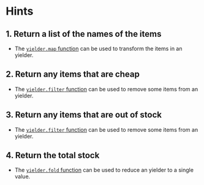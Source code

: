 # Hints

## 1. Return a list of the names of the items

- The [`yielder.map` function][map] can be used to transform the items in an yielder.

## 2. Return any items that are cheap

- The [`yielder.filter` function][filter] can be used to remove some items from an yielder.

## 3. Return any items that are out of stock

- The [`yielder.filter` function][filter] can be used to remove some items from an yielder.

## 4. Return the total stock

- The [`yielder.fold` function][fold] can be used to reduce an yielder to a single value.

[map]: https://hexdocs.pm/gleam_yielder/gleam/yielder.html#map
[filter]: https://hexdocs.pm/gleam_yielder/gleam/yielder.html#filter
[fold]: https://hexdocs.pm/gleam_yielder/gleam/yielder.html#fold
